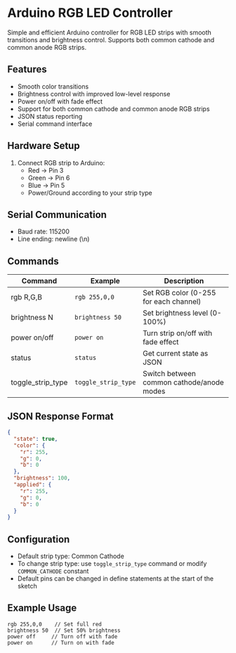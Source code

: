 # Arduino RGB LED Controller

Simple and efficient Arduino controller for RGB LED strips with smooth transitions and brightness control. Supports both common cathode and common anode RGB strips.

## Features

- Smooth color transitions
- Brightness control with improved low-level response
- Power on/off with fade effect
- Support for both common cathode and common anode RGB strips
- JSON status reporting
- Serial command interface

## Hardware Setup

1. Connect RGB strip to Arduino:
   - Red → Pin 3
   - Green → Pin 6
   - Blue → Pin 5
   - Power/Ground according to your strip type

## Serial Communication

- Baud rate: 115200
- Line ending: newline (\n)

## Commands

| Command           | Example             | Description                               |
| ----------------- | ------------------- | ----------------------------------------- |
| rgb R,G,B         | `rgb 255,0,0`       | Set RGB color (0-255 for each channel)    |
| brightness N      | `brightness 50`     | Set brightness level (0-100%)             |
| power on/off      | `power on`          | Turn strip on/off with fade effect        |
| status            | `status`            | Get current state as JSON                 |
| toggle_strip_type | `toggle_strip_type` | Switch between common cathode/anode modes |

## JSON Response Format

```json
{
  "state": true,
  "color": {
    "r": 255,
    "g": 0,
    "b": 0
  },
  "brightness": 100,
  "applied": {
    "r": 255,
    "g": 0,
    "b": 0
  }
}
```

## Configuration

- Default strip type: Common Cathode
- To change strip type: use `toggle_strip_type` command or modify `COMMON_CATHODE` constant
- Default pins can be changed in define statements at the start of the sketch

## Example Usage

```
rgb 255,0,0    // Set full red
brightness 50  // Set 50% brightness
power off     // Turn off with fade
power on      // Turn on with fade
```
